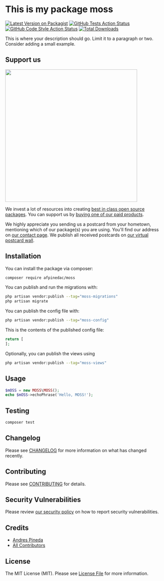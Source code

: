 # This is my package moss

[![Latest Version on Packagist](https://img.shields.io/packagist/v/afpinedac/moss.svg?style=flat-square)](https://packagist.org/packages/afpinedac/moss)
[![GitHub Tests Action Status](https://img.shields.io/github/actions/workflow/status/afpinedac/moss/run-tests.yml?branch=main&label=tests&style=flat-square)](https://github.com/afpinedac/moss/actions?query=workflow%3Arun-tests+branch%3Amain)
[![GitHub Code Style Action Status](https://img.shields.io/github/actions/workflow/status/afpinedac/moss/fix-php-code-style-issues.yml?branch=main&label=code%20style&style=flat-square)](https://github.com/afpinedac/moss/actions?query=workflow%3A"Fix+PHP+code+style+issues"+branch%3Amain)
[![Total Downloads](https://img.shields.io/packagist/dt/afpinedac/moss.svg?style=flat-square)](https://packagist.org/packages/afpinedac/moss)

This is where your description should go. Limit it to a paragraph or two. Consider adding a small example.

## Support us

[<img src="https://github-ads.s3.eu-central-1.amazonaws.com/moss.jpg?t=1" width="419px" />](https://spatie.be/github-ad-click/moss)

We invest a lot of resources into creating [best in class open source packages](https://spatie.be/open-source). You can support us by [buying one of our paid products](https://spatie.be/open-source/support-us).

We highly appreciate you sending us a postcard from your hometown, mentioning which of our package(s) you are using. You'll find our address on [our contact page](https://spatie.be/about-us). We publish all received postcards on [our virtual postcard wall](https://spatie.be/open-source/postcards).

## Installation

You can install the package via composer:

```bash
composer require afpinedac/moss
```

You can publish and run the migrations with:

```bash
php artisan vendor:publish --tag="moss-migrations"
php artisan migrate
```

You can publish the config file with:

```bash
php artisan vendor:publish --tag="moss-config"
```

This is the contents of the published config file:

```php
return [
];
```

Optionally, you can publish the views using

```bash
php artisan vendor:publish --tag="moss-views"
```

## Usage

```php
$mOSS = new MOSS\MOSS();
echo $mOSS->echoPhrase('Hello, MOSS!');
```

## Testing

```bash
composer test
```

## Changelog

Please see [CHANGELOG](CHANGELOG.md) for more information on what has changed recently.

## Contributing

Please see [CONTRIBUTING](CONTRIBUTING.md) for details.

## Security Vulnerabilities

Please review [our security policy](../../security/policy) on how to report security vulnerabilities.

## Credits

- [Andres Pineda](https://github.com/afpinedac)
- [All Contributors](../../contributors)

## License

The MIT License (MIT). Please see [License File](LICENSE.md) for more information.
